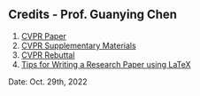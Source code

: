 ## Credits - Prof. Guanying Chen
1. [CVPR Paper](https://www.overleaf.com/read/nzxkcksvjhkr)
2. [CVPR Supplementary Materials](https://www.overleaf.com/read/drpfhrnwyvfz)
3. [CVPR Rebuttal](https://github.com/guanyingc/cv_rebuttal_template)
4. [Tips for Writing a Research Paper using LaTeX](https://github.com/guanyingc/latex_paper_writing_tips)

Date: Oct. 29th, 2022
